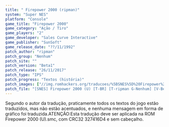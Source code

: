```yaml
---
title: " Firepower 2000 (ripman)"
system: "Super NES"
platform: "Console"
game_title: "Firepower 2000"
game_category: "Ação / Tiro"
game_players: "2"
game_developer: "Sales Curve Interactive"
game_publisher: "SunSoft"
game_release_date: "??/11/1992"
patch_author: "ripman"
patch_group: "Nenhum"
patch_site: ""
patch_version: "Beta1"
patch_release: "26/11/2017"
patch_type: "IPS"
patch_progress: "Textos (história)"
patch_images: ["//img.romhackers.org/traducoes/%5BSNES%5D%20Firepower%202000%20-%20ripman%20-%201.png","//img.romhackers.org/traducoes/%5BSNES%5D%20Firepower%202000%20-%20ripman%20-%202.png","//img.romhackers.org/traducoes/%5BSNES%5D%20Firepower%202000%20-%20ripman%20-%203.png"]
patch_file: "[SNES] Firepower 2000 (U) [T-BR] [T-ripman G-Nenhum] [V-Beta1 A-2017].7z"
---
```

Segundo o autor da tradução, praticamente todos os textos do jogo estão traduzidos, mas não estão acentuados, e nenhuma mensagem em forma de gráfico foi traduzida.ATENÇÃO:Esta tradução deve ser aplicada na ROM Firepower 2000 (U).smc, com CRC32 327416D4 e sem cabeçalho.